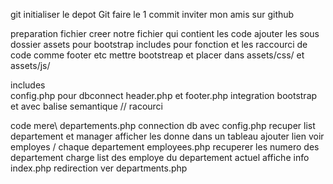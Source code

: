 git
    initialiser le depot Git
    faire le 1 commit 
    inviter mon amis sur github
    
preparation fichier
    creer notre fichier qui contient les code 
    ajouter les sous dossier 
        assets pour bootstrap 
        includes pour fonction et les raccourci de code comme footer etc 
        mettre bootstreap et placer dans assets/css/ et assets/js/

includes\
    config.php
        pour dbconnect
    header.php et footer.php
        integration bootstrap et avec balise semantique // racourci

code mere\ 
    departements.php 
        connection db avec config.php
        recuper list departement et manager
        afficher les donne dans un tableau
        ajouter lien voir employes / chaque departement 
    employees.php 
        recuperer les numero des departement 
        charge list des employe du departement actuel
        affiche info 
    index.php
        redirection ver departments.php

